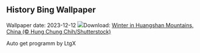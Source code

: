 ## History Bing Wallpaper
Wallpaper date: 2023-12-12
![](https://www.bing.com/th?id=OHR.MountainDayChina_PT-BR0775570847_UHD.jpg&w=1000)Download: [Winter in Huangshan Mountains, China (© Hung Chung Chih/Shutterstock)](https://www.bing.com/th?id=OHR.MountainDayChina_PT-BR0775570847_UHD.jpg)

Auto get programm by LtgX
